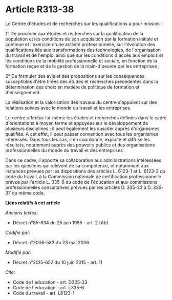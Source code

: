 # Article R313-38

Le Centre d'études et de recherches sur les qualifications a pour mission : 

1° De procéder aux études et recherches sur la qualification de la population et les conditions de son acquisition par la
formation initiale et continue et l'exercice d'une activité professionnelle, sur l'évolution des qualifications liée aux
transformations des technologies, de l'organisation du travail et de l'emploi ainsi que sur les conditions d'accès aux
emplois et les conditions de la mobilité professionnelle et sociale, en fonction de la formation reçue et de la gestion de la
main-d'oeuvre par les entreprises ; 

2° De formuler des avis et des propositions sur les conséquences susceptibles d'être tirées des études et recherches
précédentes dans la détermination des choix en matière de politique de formation et d'enseignement. 

La réalisation et la valorisation des travaux du centre s'appuient sur des relations suivies avec le monde du travail et les
entreprises. 

Le centre effectue lui-même les études et recherches définies dans le cadre d'orientations à moyen terme et appuyées sur le
développement de plusieurs disciplines ; il peut également les susciter auprès d'organismes qualifiés. A cet effet, il peut
passer convention avec tous les organismes intéressés. Dans tous les cas, il en coordonne, exploite et diffuse les résultats,
notamment auprès des pouvoirs publics et des organisations professionnelles du monde du travail et des entreprises. 

Dans ce cadre, il apporte sa collaboration aux administrations intéressées par les questions qui relèvent de sa compétence,
et notamment aux instances prévues par les dispositions des articles L. 6123-1 et L. 6123-3 du code du travail, à la
Commission nationale de certification professionnelle prévue par l'article L. 335-6 du code de l'éducation et aux commissions
professionnelles consultatives prévues par les articles D. 335-33 à D. 335-37 du même code.

**Liens relatifs à cet article**

_Anciens textes_:

  - Décret n°85-634 du 25 juin 1985 - art. 2 (Ab)

_Codifié par_:

  - Décret n°2006-583 du 23 mai 2006

_Modifié par_:

  - Décret n°2015-652 du 10 juin 2015 - art. 11

_Cite_:

  - Code de l'éducation - art. D335-33
  - Code de l'éducation - art. L335-6
  - Code du travail - art. L6123-1
